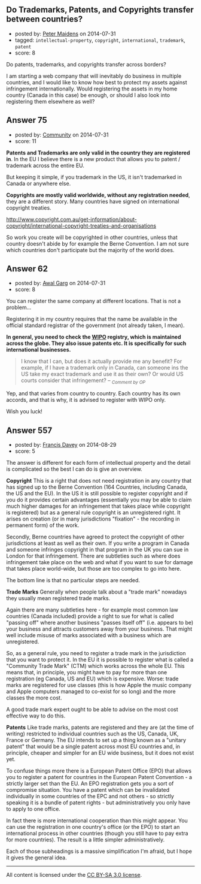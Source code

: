 ## Do Trademarks, Patents, and Copyrights transfer between countries?

- posted by: [Peter Maidens](https://stackexchange.com/users/4637522/peter-maidens) on 2014-07-31
- tagged: `intellectual-property`, `copyright`, `international`, `trademark`, `patent`
- score: 8

<p>Do patents, trademarks, and copyrights transfer across borders?</p>

<p>I am starting a web company that will inevitably do business in multiple countries, and I would like to know how best to protect my assets against infringement internationally. Would registering the assets in my home country (Canada in this case) be enough, or should I also look into registering them elsewhere as well?</p>



## Answer 75

- posted by: [Community](https://stackexchange.com/users/-1/community) on 2014-07-31
- score: 11

<p><strong>Patents and Trademarks are only valid in the country they are registered in</strong>. In the EU I believe there is a new product that allows you to patent / trademark across the entire EU.</p>

<p>But keeping it simple, if you trademark in the US, it isn't trademarked in Canada or anywhere else.</p>

<p><strong>Copyrights are mostly valid worldwide, without any registration needed</strong>, they are a different story. Many countries have signed on international copyright treaties.</p>

<p><a href="http://www.copyright.com.au/get-information/about-copyright/international-copyright-treaties-and-organisations">http://www.copyright.com.au/get-information/about-copyright/international-copyright-treaties-and-organisations</a></p>

<p>So work you create will be copyrighted in other countries, unless that country doesn't abide by for example the Berne Convention. I am not sure which countries don't participate but the majority of the world does.</p>



## Answer 62

- posted by: [Awal Garg](https://stackexchange.com/users/3333488/awal-garg) on 2014-07-31
- score: 8

<p>You can register the same company at different locations. That is not a problem...</p>

<p>Registering it in my country requires that the name be available in the official standard registrar of the government (not already taken, I mean).</p>

<p><strong>In general, you need to check the <a href="http://www.wipo.int/portal/en/index.html">WIPO</a> registry, which is maintained across the globe. They also issue patents etc. It is specifically for such international businesses.</strong></p>

<blockquote>
  <p>I know that I can, but does it actually provide me any benefit? For example, if I have a trademark only in Canada, can someone ins the US take my exact trademark and use it as their own? Or would US courts consider that infringement? –  <em><sub>Comment by OP</sub></em></p>
</blockquote>

<p>Yep, and that varies from country to country. Each country has its own accords, and that is why, it is advised to register with WIPO only.</p>

<p>Wish you luck!</p>



## Answer 557

- posted by: [Francis Davey](https://stackexchange.com/users/141314/francis-davey) on 2014-08-29
- score: 5

<p>The answer is different for each form of intellectual property and the detail is complicated so the best I can do is give an overview.</p>

<p><strong>Copyright</strong>
This is a right that does not need registration in any country that has signed up to the Berne Convention (164 Countries, including Canada, the US and the EU). In the US it is still possible to register copyright and if you do it provides certain advantages (essentially you may be able to claim much higher damages for an infringement that takes place while copyright is registered) but as a general rule copyright is an unregistered right. It arises on creation (or in many jurisdictions "fixation" - the recording in permanent form) of the work.</p>

<p>Secondly, Berne countries have agreed to protect the copyright of other jurisdictions at least as well as their own. If you write a program in Canada and someone infringes copyright in that program in the UK you can sue in London for that infringement. There are subtleties such as where does infringement take place on the web and what if you want to sue for damage  that takes place world-wide, but those are too complex to go into here.</p>

<p>The bottom line is that no particular steps are needed.</p>

<p><strong>Trade Marks</strong> Generally when people talk about a "trade mark" nowadays they usually mean registered trade marks. </p>

<p>Again there are many subtleties here - for example most common law countries (Canada included) provide a right to sue for what is called "passing off" where another business "passes itself off" (i.e. appears to be) your business and attracts customers away from your business. That might well include misuse of marks associated with a business which are unregistered. </p>

<p>So, as a general rule, you need to register a trade mark in the jurisdiction that you want to protect it. In the EU it is possible to register what is called a "Community Trade Mark" (CTM) which works across the whole EU. This means that, in principle, you might have to pay for more than one registration (eg Canada, US and EU) which is expensive. Worse: trade marks are registered for use classes (this is how Apple the music company and Apple computers managed to co-exist for so long) and the more classes the more cost.</p>

<p>A good trade mark expert ought to be able to advise on the most cost effective way to do this.</p>

<p><strong>Patents</strong> Like trade marks, patents are registered and they are (at the time of writing) restricted to individual countries such as the US, Canada, UK, France or Germany. The EU intends to set up a thing known as a "unitary patent" that would be a single patent across most EU countries and, in principle, cheaper and simpler for an EU wide business, but it does not exist yet.</p>

<p>To confuse things more there is a European Patent Office (EPO) that allows you to register a patent for countries in the European Patent Convention - a strictly larger set than the EU. An EPO registration gets you a sort of compromise situation. You have a patent which can be invalidated individually in some countries of the EPC and not others - so strictly speaking it is a bundle of patent rights - but administratively you only have to apply to one office.</p>

<p>In fact there is more international cooperation than this might appear. You can use the registration in one country's office (or the EPO) to start an international process in other countries (though you still have to pay extra for more countries). The result is a little simpler administratively.</p>

<p>Each of those subheadings is a massive simplification I'm afraid, but I hope it gives the general idea.</p>




---

All content is licensed under the [CC BY-SA 3.0 license](https://creativecommons.org/licenses/by-sa/3.0/).
